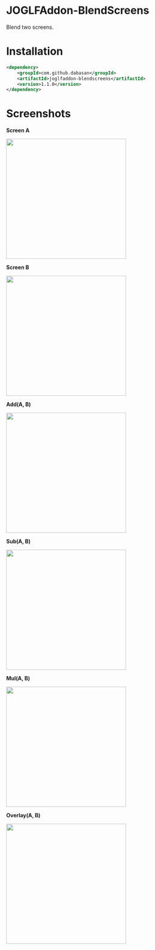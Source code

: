 # JOGLFAddon-BlendScreens

Blend two screens.

# Installation

```xml
<dependency>
    <groupId>com.github.dabasan</groupId>
    <artifactId>joglfaddon-blendscreens</artifactId>
    <version>1.1.0</version>
</dependency>
```

# Screenshots

**Screen A**

<img src="https://i.imgur.com/FMhKgfs.png" width="320">

**Screen B**

<img src="https://i.imgur.com/LBKkmTJ.png" width="320">

**Add(A, B)**

<img src="https://i.imgur.com/9WBICqK.png" width="320">

**Sub(A, B)**

<img src="https://i.imgur.com/IIf66Ha.png" width="320">

**Mul(A, B)**

<img src="https://i.imgur.com/ATj6g4y.png" width="320">

**Overlay(A, B)**

<img src="https://i.imgur.com/j35tdBy.png" width="320">